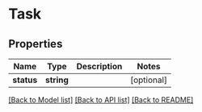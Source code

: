 # Task

## Properties

 Name       | Type       | Description | Notes      
------------|------------|-------------|------------
 **status** | **string** |             | [optional] 

[[Back to Model list]](../../README.md#documentation-for-models) [[Back to API list]](../../README.md#documentation-for-api-endpoints) [[Back to README]](../../README.md)


